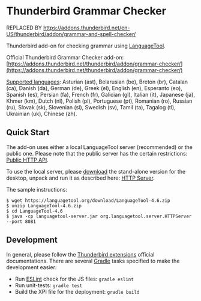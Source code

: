 # Thunderbird Grammar Checker

REPLACED BY https://addons.thunderbird.net/en-US/thunderbird/addon/grammar-and-spell-checker/

Thunderbird add-on for checking grammar using [LanguageTool](https://www.languagetool.org/).

Official Thunderbird Grammar Checker add-on: [https://addons.thunderbird.net/thunderbird/addon/grammar-checker/](https://addons.thunderbird.net/thunderbird/addon/grammar-checker/)

[Supported languages](https://www.languagetool.org/languages/):
Asturian (ast),
Belarusian (be),
Breton (br),
Catalan (ca),
Danish (da),
German (de),
Greek (el),
English (en),
Esperanto (eo),
Spanish (es),
Persian (fa),
French (fr),
Galician (gl),
Italian (it),
Japanese (ja),
Khmer (km),
Dutch (nl),
Polish (pl),
Portuguese (pt),
Romanian (ro),
Russian (ru),
Slovak (sk),
Slovenian (sl),
Swedish (sv),
Tamil (ta),
Tagalog (tl),
Ukrainian (uk),
Chinese (zh).

## Quick Start

The add-on uses either a local LanguageTool server (recommended) or the public one.
Please note that the public server has the certain restrictions: [Public HTTP API](http://wiki.languagetool.org/public-http-api).

To use the local server, please [download](https://languagetool.org/) the stand-alone version for the desktop, unpack and run it as described here: [HTTP Server](http://wiki.languagetool.org/http-server).

The sample instructions:

    $ wget https://languagetool.org/download/LanguageTool-4.6.zip
    $ unzip LanguageTool-4.6.zip
    $ cd LanguageTool-4.6
    $ java -cp languagetool-server.jar org.languagetool.server.HTTPServer --port 8081

## Development

In general, please follow the [Thunderbird extensions](https://developer.mozilla.org/en-US/Add-ons/Thunderbird) official documentations. There are several [Gradle](https://gradle.org/) tasks specified to make the development easier:

- Run [ESLint](https://eslint.org/) check for the JS files: `gradle eslint`
- Run unit-tests: `gradle test`
- Build the XPI file for the deployment: `gradle build`
